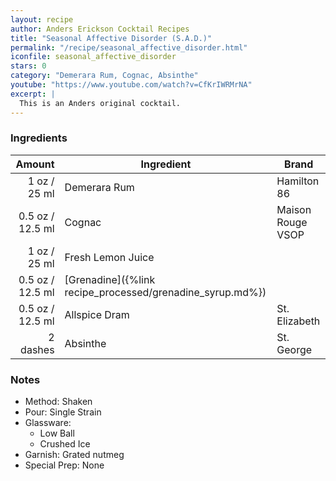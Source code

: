 ```yaml
---
layout: recipe
author: Anders Erickson Cocktail Recipes
title: "Seasonal Affective Disorder (S.A.D.)"
permalink: "/recipe/seasonal_affective_disorder.html"
iconfile: seasonal_affective_disorder
stars: 0
category: "Demerara Rum, Cognac, Absinthe"
youtube: "https://www.youtube.com/watch?v=CfKrIWRMrNA"
excerpt: |
  This is an Anders original cocktail.
---
```


### Ingredients

|   Amount | Ingredient                                      | Brand             |
| -------: | ----------------------------------------------- | ----------------- |
|     1 oz / 25 ml | Demerara Rum                                    | Hamilton 86       |
|   0.5 oz / 12.5 ml | Cognac                                          | Maison Rouge VSOP |
|     1 oz / 25 ml | Fresh Lemon Juice                               |
|   0.5 oz / 12.5 ml | [Grenadine]({%link recipe_processed/grenadine_syrup.md%}) |
|   0.5 oz / 12.5 ml | Allspice Dram                                   | St. Elizabeth     |
| 2 dashes | Absinthe                                        | St. George        |

### Notes

- Method: Shaken
- Pour: Single Strain
- Glassware: 
  - Low Ball
  - Crushed Ice
- Garnish: Grated nutmeg
- Special Prep: None

